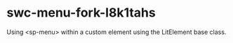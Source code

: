 # swc-menu-fork-l8k1tahs
Using &lt;sp-menu> within a custom element using the LitElement base class.

